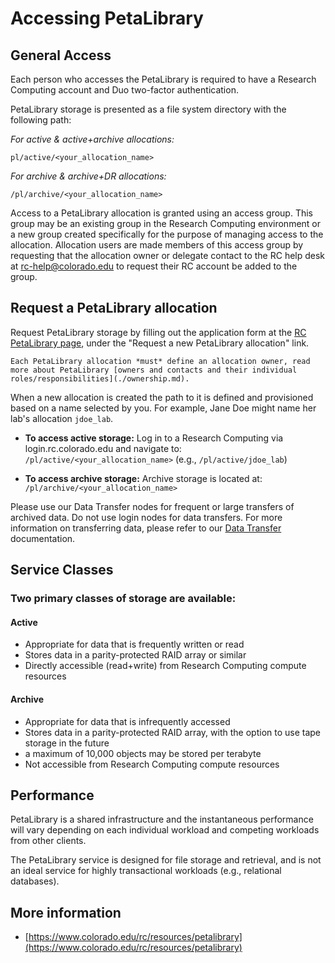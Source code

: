 # Accessing PetaLibrary

## General Access
Each person who accesses the PetaLibrary is required to have a Research Computing account and Duo two-factor authentication. 

PetaLibrary storage is presented as a file system directory with the following path: 

_For active & active+archive allocations:_
```
pl/active/<your_allocation_name>
```

_For archive & archive+DR allocations:_
```
/pl/archive/<your_allocation_name>
```

Access to a PetaLibrary allocation is granted using an access group. This group may be an existing group in the Research Computing environment or a new group created specifically for the purpose of managing access to the allocation. Allocation users are made members of this access group by requesting that the allocation owner or delegate contact to the RC help desk at <rc-help@colorado.edu> to request their RC account be added to the group.

## Request a PetaLibrary allocation

Request PetaLibrary storage by filling out the application form at the [RC PetaLibrary page](https://www.colorado.edu/rc/resources/petalibrary), under the "Request a new PetaLibrary allocation" link.  

```{important}
Each PetaLibrary allocation *must* define an allocation owner, read more about PetaLibrary [owners and contacts and their individual roles/responsibilities](./ownership.md). 
```

 When a new allocation is created the path to it is defined and provisioned based on a name selected by you. For example, Jane Doe might name her lab's allocation `jdoe_lab`. 

- **To access active storage:** Log in to a Research Computing via login.rc.colorado.edu
    and navigate to: `/pl/active/<your_allocation_name>` (e.g., `/pl/active/jdoe_lab`)

- **To access archive storage:** Archive storage is located at: `/pl/archive/<your_allocation_name>`

Please use our Data Transfer nodes for frequent or large transfers of archived data. Do not use login nodes for data transfers. For more information on transferring data, 
please refer to our [Data Transfer](../../compute/data-transfer.md) documentation. 

## Service Classes

### Two primary classes of storage are available:
#### Active
- Appropriate for data that is frequently written or read
- Stores data in a parity-protected RAID array or similar
- Directly accessible (read+write) from Research Computing compute resources
#### Archive
- Appropriate for data that is infrequently accessed
- Stores data in a parity-protected RAID array, with the option to use tape storage in the future
- a maximum of 10,000 objects may be stored per terabyte
- Not accessible from Research Computing compute resources

## Performance
PetaLibrary is a shared infrastructure and the instantaneous performance will vary depending on each individual workload and competing workloads from other clients.

The PetaLibrary service is designed for file storage and retrieval, and is not an ideal service for highly transactional workloads (e.g., relational databases).

## More information

* [https://www.colorado.edu/rc/resources/petalibrary](https://www.colorado.edu/rc/resources/petalibrary)


